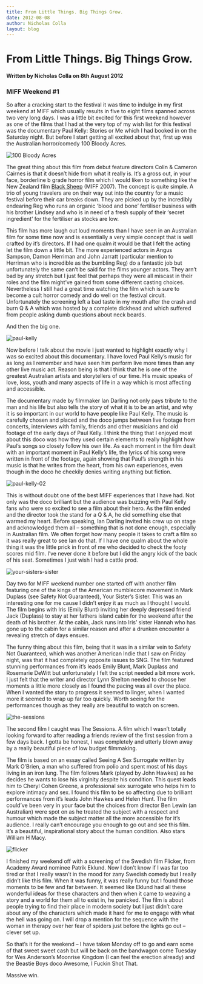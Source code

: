```yaml
---
title: From Little Things. Big Things Grow.
date: 2012-08-08
author: Nicholas Colla
layout: blog
---
```

# From Little Things. Big Things Grow.

**Written by Nicholas Colla on 8th August 2012**

### MIFF Weekend #1

So after a cracking start to the festival it was time to indulge in my first weekend at MIFF which usually results in five to eight films spanned across two very long days. I was a little bit excited for this first weekend however as one of the films that I had at the very top of my wish list for this festival was the documentary Paul Kelly: Stories or Me which I had booked in on the Saturday night. But before I start getting all excited about that, first up was the Australian horror/comedy 100 Bloody Acres.

![](/static/blog/08-100-Bloody-Acres.jpg "100 Bloody Acres")

The great thing about this film from debut feature directors Colin & Cameron Cairnes is that it doesn’t hide from what it really is. It’s a gross out, in your face, borderline b grade horror film which I would liken to something like the New Zealand film [Black Sheep](./../2007/08/21/black-sheep/) (MIFF 2007). The concept is quite simple. A trio of young travelers are on their way out into the country for a music festival before their car breaks down. They are picked up by the incredibly endearing Reg who runs an organic ‘blood and bone’ fertiliser business with his brother Lindsey and who is in need of a fresh supply of their ‘secret ingredient’ for the fertiliser as stocks are low.

This film has more laugh out loud moments than I have seen in an Australian film for some time now and is essentially a very simple concept that is well crafted by it’s directors. If I had one qualm it would be that I felt the acting let the film down a little bit. The more experienced actors in Angus Sampson, Damon Herriman and John Jarratt (particular mention to Herriman who is incredible as the bumbling Reg) do a fantastic job but unfortunately the same can’t be said for the films younger actors. They arn’t bad by any stretch but I just feel that perhaps they were all miscast in their roles and the film might’ve gained from some different casting choices. Nevertheless I still had a great time watching the film which is sure to become a cult horror comedy and do well on the festival circuit. Unfortunately the screening left a bad taste in my mouth after the crash and burn Q & A which was hosted by a complete dickhead and which suffered from people asking dumb questions about neck beards.

And then the big one.

![](/static/blog/08-paul-kelly-590x230.jpg "paul-kelly")

Now before I talk about the movie I just wanted to highlight exactly why I was so excited about this documentary. I have loved Paul Kelly’s music for as long as I remember and have seen him perform live more times than any other live music act. Reason being is that I think that he is one of the greatest Australian artists and storytellers of our time. His music speaks of love, loss, youth and many aspects of life in a way which is most affecting and accessible.

The documentary made by filmmaker Ian Darling not only pays tribute to the man and his life but also tells the story of what it is to be an artist, and why it is so important in our world to have people like Paul Kelly. The music is carefully chosen and placed and the doco jumps between live footage from concerts, interviews with family, friends and other musicians and old footage of the early days of Paul Kelly. I think the thing that I enjoyed most about this doco was how they used certain elements to really highlight how Paul’s songs so closely follow his own life. As each moment in the film dealt with an important moment in Paul Kelly’s life, the lyrics of his song were written in front of the footage, again showing that Paul’s strength in his music is that he writes from the heart, from his own experiences, even though in the doco he cheekily denies writing anything but fiction.

![](/static/blog/08-paul-kelly-02-590x393.jpg "paul-kelly-02")

This is without doubt one of the best MIFF experiences that I have had. Not only was the doco brilliant but the audience was buzzing with Paul Kelly fans who were so excited to see a film about their hero. As the film ended and the director took the stand for a Q & A, he did something else that warmed my heart. Before speaking, Ian Darling invited his crew up on stage and acknowledged them all – something that is not done enough, especially in Australian film. We often forget how many people it takes to craft a film so it was really great to see Ian do that. If I have one qualm about the whole thing it was the little prick in front of me who decided to check the footy scores mid film. I’ve never done it before but I did the angry kick of the back of his seat. Sometimes I just wish I had a cattle prod.

![](/static/blog/08-your-sisters-sister.jpg "your-sisters-sister")

Day two for MIFF weekend number one started off with another film featuring one of the kings of the American mumblecore movement in Mark Duplass (see Safety Not Guaranteed), Your Sister’s Sister. This was an interesting one for me cause I didn’t enjoy it as much as I thought I would. The film begins with Iris (Emily Blunt) inviting her deeply depressed friend Jack (Duplass) to stay at her fathers island cabin for the weekend after the death of his brother. At the cabin, Jack runs into Iris’ sister Hannah who has gone up to the cabin for a similar reason and after a drunken encounter a revealing stretch of days ensues.

The funny thing about this film, being that it was in a similar vein to Safety Not Guaranteed, which was another American Indie that I saw on Friday night, was that it had completely opposite issues to SNG. The film featured stunning performances from it’s leads Emily Blunt, Mark Duplass and Rosemarie DeWitt but unfortunately I felt the script needed a bit more work. I just felt that the writer and director Lynn Shelton needed to choose her moments a little more closely as I found the pacing was all over the place. When I wanted the story to progress it seemed to linger, when I wanted more it seemed to wrap up far too quickly. Worth seeing for the performances though as they really are beautiful to watch on screen.

![](/static/blog/08-the-sessions-590x332.jpg "the-sessions")

The second film I caught was The Sessions. A film which I wasn’t totally looking forward to after reading a friends review of the first session from a few days back. I gotta be honest, I was completely and utterly blown away by a really beautiful piece of low budget filmmaking.

The film is based on an essay called Seeing A Sex Surrogate written by Mark O’Brien, a man who suffered from polio and spent most of his days living in an iron lung. The film follows Mark (played by John Hawkes) as he decides he wants to lose his virginity despite his condition. This quest leads him to Cheryl Cohen Greene, a professional sex surrogate who helps him to explore intimacy and sex. I found this film to be so affecting due to brilliant performances from it’s leads John Hawkes and Helen Hunt. The film could’ve been very in your face but the choices from director Ben Lewin (an Australian) were spot on as he treated the subject with a respect and humour which made the subject matter all the more accessible for it’s audience. I really can’t encourage you enough to go out and see this film. It’s a beautiful, inspirational story about the human condition. Also stars William H Macy.

![](/static/blog/08-flicker-590x332.jpg "flicker")

I finished my weekend off with a screening of the Swedish film Flicker, from Academy Award nominee Patrik Eklund. Now I don’t know if I was far too tired or that I really wasn’t in the mood for zany Swedish comedy but I really didn’t like this film. When it was funny, it was really funny but I found those moments to be few and far between. It seemed like Eklund had all these wonderful ideas for these characters and then when it came to weaving a story and a world for them all to exist in, he panicked. The film is about people trying to find their place in modern society but I just didn’t care about any of the characters which made it hard for me to engage with what the hell was going on. I will drop a mention for the sequence with the woman in therapy over her fear of spiders just before the lights go out – clever set up.

So that’s it for the weekend – I have taken Monday off to go and earn some of that sweet sweet cash but will be back on the bandwagon come Tuesday for Wes Anderson’s Moonrise Kingdom (I can feel the erection already) and the Beastie Boys doco Awesome, I Fuckin Shot That.

Massive win.